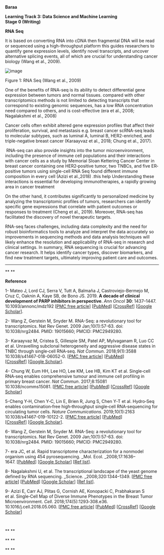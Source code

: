 **Baraa**

**Learning Track 3: Data Science and Machine Learning**\
**Stage 0 (Writing)**

**RNA Seq**

It is based on converting RNA into cDNA then fragmental DNA will be read or sequenced using a high-throughput platform this guides researchers to quantify gene expression levels, identify novel transcripts, and uncover alternative splicing events, all of which are crucial for understanding cancer biology (Wang et al., 2009).

![image](https://github.com/user-attachments/assets/5803f2c5-363b-496d-8ebf-b9f7f6ccbe50)


Figure <!--[if supportFields]><span style='font-size:10.0pt;
line-height:150%;font-family:"Times New Roman",serif;mso-ascii-theme-font:major-bidi;
mso-hansi-theme-font:major-bidi;mso-bidi-theme-font:major-bidi'><span
style='mso-element:field-begin'></span><span
style='mso-spacerun:yes'> </span>SEQ Figure \* ARABIC <span style='mso-element:
field-separator'></span></span><![endif]-->1<!--[if supportFields]><span
style='font-size:10.0pt;line-height:150%;font-family:"Times New Roman",serif;
mso-ascii-theme-font:major-bidi;mso-hansi-theme-font:major-bidi;mso-bidi-theme-font:
major-bidi'><span style='mso-element:field-end'></span></span><![endif]-->: RNA Seq (Wang et al., 2009)

One of the benefits of RNA-seq is its ability to detect differential gene expression between tumors and normal tissues. compared with other transcriptomics methods is not limited to detecting transcripts that correspond to existing genomic sequences, has a low RNA concentration need compared to others, and is cost-effective (era et al., 2008; Nagalakshmi et al., 2008)

Cancer cells often exhibit altered gene expression profiles that affect their proliferation, survival, and metastasis e.g. breast cancer scRNA-seq leads to molecular subtypes, such as luminal A, luminal B, HER2-enriched, and triple-negative breast cancer (Karaayvaz et al., 2018; Chung et al., 2017).

 RNA-seq can also provide insights into the tumor microenvironment, including the presence of immune cell populations and their interactions with cancer cells as a study by Memorial Sloan Kettering Cancer Center in breast cancer containing one HER2‐positive tumor, two TNBCs, and five ER‐positive tumors using single-cell RNA Seq found different immune composition in every cell (Azizi et al.,2018) .this help Understanding these interactions is essential for developing immunotherapies, a rapidly growing area in cancer treatment

On the other hand, it contributes significantly to personalized medicine by analyzing the transcriptomic profiles of tumors, researchers can identify specific gene expressions that correlate with patient outcomes or responses to treatment (Cheng et al., 2019). Moreover, RNA-seq has facilitated the discovery of novel therapeutic targets.

RNA-seq faces challenges, including data complexity and the need for robust bioinformatics tools to analyze and interpret the data accurately so improvements in sequencing methods and data analysis techniques will likely enhance the resolution and applicability of RNA-seq in research and clinical settings. In summary, RNA sequencing is crucial for advancing cancer research. It helps identify cancer types, discover biomarkers, and find new treatment targets, ultimately improving patient care and outcomes.

****

** **

**Reference**

1- Mateo J, Lord CJ, Serra V, Tutt A, Balmaña J, Castroviejo-Bermejo M, Cruz C, Oaknin A, Kaye SB, de Bono JS. 2019. **A decade of clinical development of PARP inhibitors in perspective**. _Ann Oncol_ **30**: 1437–1447. 10.1093/annonc/mdz192 \[[PMC free article](https://www.ncbi.nlm.nih.gov/pmc/articles/PMC6771225/)] \[[PubMed](https://pubmed.ncbi.nlm.nih.gov/31218365)] \[[CrossRef](https://doi.org/10.1093%2Fannonc%2Fmdz192)] \[[Google Scholar](https://scholar.google.com/scholar_lookup?journal=Ann+Oncol\&title=A+decade+of+clinical+development+of+PARP+inhibitors+in+perspective\&volume=30\&publication_year=2019\&pages=1437-1447\&pmid=31218365\&doi=10.1093/annonc/mdz192&)].

2- Wang Z, Gerstein M, Snyder M. RNA-Seq: a revolutionary tool for transcriptomics. Nat Rev Genet. 2009 Jan;10(1):57-63. doi: 10.1038/nrg2484. PMID: 19015660; PMCID: PMC2949280.

3- Karaayvaz M, Cristea S, Gillespie SM, Patel AP, Mylvaganam R, Luo CC et al. Unravelling subclonal heterogeneity and aggressive disease states in TNBC through single‐cell RNA‐seq. _Nat Commun_. 2018;9(1):3588 10.1038/s41467-018-06052-0. \[[PMC free article](https://www.ncbi.nlm.nih.gov/pmc/articles/PMC6123496/)] \[[PubMed](https://pubmed.ncbi.nlm.nih.gov/30181541)] \[[CrossRef](https://doi.org/10.1038%2Fs41467-018-06052-0)] \[[Google Scholar](https://scholar.google.com/scholar_lookup?journal=Nat+Commun\&title=Unravelling+subclonal+heterogeneity+and+aggressive+disease+states+in+TNBC+through+single%E2%80%90cell+RNA%E2%80%90seq\&volume=9\&issue=1\&publication_year=2018\&pages=3588\&pmid=30181541\&doi=10.1038/s41467-018-06052-0&)].

4- Chung W, Eum HH, Lee HO, Lee KM, Lee HB, Kim KT et al. Single‐cell RNA‐seq enables comprehensive tumour and immune cell profiling in primary breast cancer. _Nat Commun_. 2017;8:15081 10.1038/ncomms15081. \[[PMC free article](https://www.ncbi.nlm.nih.gov/pmc/articles/PMC5424158/)] \[[PubMed](https://pubmed.ncbi.nlm.nih.gov/28474673)] \[[CrossRef](https://doi.org/10.1038%2Fncomms15081)] \[[Google Scholar](https://scholar.google.com/scholar_lookup?journal=Nat+Commun\&title=Single%E2%80%90cell+RNA%E2%80%90seq+enables+comprehensive+tumour+and+immune+cell+profiling+in+primary+breast+cancer\&volume=8\&publication_year=2017\&pages=15081\&pmid=28474673\&doi=10.1038/ncomms15081&)]

5-Cheng Y‐H, Chen Y‐C, Lin E, Brien R, Jung S, Chen Y‐T et al. Hydro‐Seq enables contamination‐free high‐throughput single‐cell RNA‐sequencing for circulating tumor cells. _Nature Communications_. 2019;10(1):2163 10.1038/s41467-019-10122-2. \[[PMC free article](https://www.ncbi.nlm.nih.gov/pmc/articles/PMC6520360/)] \[[PubMed](https://pubmed.ncbi.nlm.nih.gov/31092822)] \[[CrossRef](https://doi.org/10.1038%2Fs41467-019-10122-2)] \[[Google Scholar](https://scholar.google.com/scholar_lookup?journal=Nature+Communications\&title=Hydro%E2%80%90Seq+enables+contamination%E2%80%90free+high%E2%80%90throughput+single%E2%80%90cell+RNA%E2%80%90sequencing+for+circulating+tumor+cells\&volume=10\&issue=1\&publication_year=2019\&pages=2163\&doi=10.1038/s41467-019-10122-2&)].

6- Wang Z, Gerstein M, Snyder M. RNA-Seq: a revolutionary tool for transcriptomics. Nat Rev Genet. 2009 Jan;10(1):57-63. doi: 10.1038/nrg2484. PMID: 19015660; PMCID: PMC2949280.

7- era JC, et al. Rapid transcriptome characterization for a nonmodel organism using 454 pyrosequencing. _Mol. Ecol. _2008;17:1636–1647. \[[PubMed](https://pubmed.ncbi.nlm.nih.gov/18266620)] \[[Google Scholar](https://scholar.google.com/scholar_lookup?journal=Mol.+Ecol\&title=Rapid+transcriptome+characterization+for+a+nonmodel+organism+using+454+pyrosequencing\&author=JC+Vera\&volume=17\&publication_year=2008\&pages=1636-1647\&pmid=18266620&)] \[[Ref list](https://www.ncbi.nlm.nih.gov/pmc/articles/PMC2949280/#R27)].

8- Nagalakshmi U, et al. The transcriptional landscape of the yeast genome defined by RNA sequencing. _Science. _2008;320:1344–1349. \[[PMC free article](https://www.ncbi.nlm.nih.gov/pmc/articles/PMC2951732/)] \[[PubMed](https://pubmed.ncbi.nlm.nih.gov/18451266)] \[[Google Scholar](https://scholar.google.com/scholar_lookup?journal=Science\&title=The+transcriptional+landscape+of+the+yeast+genome+defined+by+RNA+sequencing\&author=U+Nagalakshmi\&volume=320\&publication_year=2008\&pages=1344-1349\&pmid=18451266&)] \[[Ref list](https://www.ncbi.nlm.nih.gov/pmc/articles/PMC2949280/#R18)].

9- Azizi E, Carr AJ, Plitas G, Cornish AE, Konopacki C, Prabhakaran S et al. Single‐Cell Map of Diverse Immune Phenotypes in the Breast Tumor Microenvironment. _Cell_. 2018;174(5):1293‐308.e36. 10.1016/j.cell.2018.05.060. \[[PMC free article](https://www.ncbi.nlm.nih.gov/pmc/articles/PMC6348010/)] \[[PubMed](https://pubmed.ncbi.nlm.nih.gov/29961579)] \[[CrossRef](https://doi.org/10.1016%2Fj.cell.2018.05.060)] \[[Google Scholar](https://scholar.google.com/scholar_lookup?journal=Cell\&title=Single%E2%80%90Cell+Map+of+Diverse+Immune+Phenotypes+in+the+Breast+Tumor+Microenvironment\&volume=174\&issue=5\&publication_year=2018\&pages=1293-308\&pmid=29961579\&doi=10.1016/j.cell.2018.05.060&)]

 

** **

** **

** **
